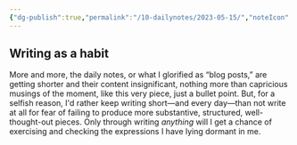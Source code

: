 ```yaml
---
{"dg-publish":true,"permalink":"/10-dailynotes/2023-05-15/","noteIcon":"2"}
---
```


## Writing as a habit
More and more, the daily notes, or what I glorified as “blog posts,” are getting shorter and their content insignificant, nothing more than capricious musings of the moment, like this very piece, just a bullet point. But, for a selfish reason, I'd rather keep writing short—and every day—than not write at all for fear of failing to produce more substantive, structured, well-thought-out pieces. Only through writing *anything* will I get a chance of exercising and checking the expressions I have lying dormant in me. 